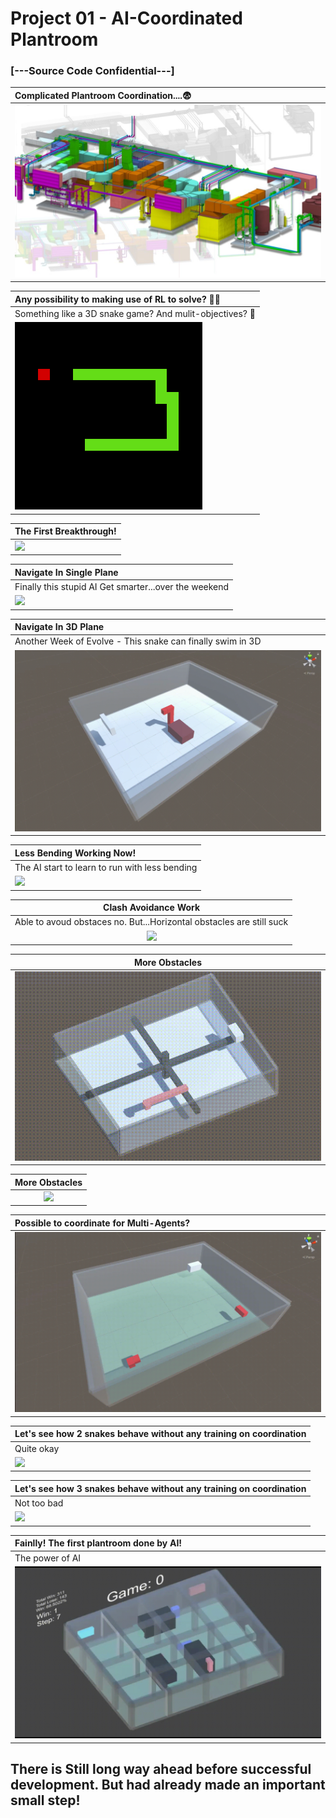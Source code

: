  # Project 01 - AI-Coordinated Plantroom
 ### [---Source Code Confidential---]


| Complicated Plantroom Coordination....:fearful:|
| :------------------ |
|![](GIF/0-Complicated_Plantroom.jpg)|


| Any possibility to making use of RL to solve? :thinking::thinking: |
| :------------------ |
| Something like a 3D snake game? And mulit-objectives? :snake: |
|![](GIF/0-Snake_Game.gif)|

| The First Breakthrough! |
| :------------------ |
|![](GIF/01-The_First_Breakthrough.gif)|


| Navigate In Single Plane |
| :------------------ | 
| Finally this stupid AI Get smarter...over the weekend |
|![](GIF/02-Navigate_In_Single_Plane.gif)|


| Navigate In 3D Plane |
| :------------------ | 
| Another Week of Evolve - This snake can finally swim in 3D |
|![](GIF/03-Navigate_in_3D_plane.gif)|


| Less Bending Working Now! |
| :------------------ | 
| The AI start to learn to run with less bending|
|![](GIF/04-Less_Bending_Work.gif)|


| Clash Avoidance Work |
| :------------------: | 
| Able to avoud obstaces no. But...Horizontal obstacles are still suck|
|![](GIF/05-Clash_Avoidance_Work.gif)|


| More Obstacles |
| :------------------: | 
|![](GIF/06-More_Obstacles.gif)|


| More Obstacles |
| :------------------: | 
|![](GIF/07-More_Obstacles.gif)|


| Possible to coordinate for Multi-Agents?|
| :------------------ |
|![](GIF/08-Possible_for_multi_agents.gif)|


| Let's see how 2 snakes behave without any training on coordination |
| :------------------ |
| Quite okay |
|![](GIF/09-2_snakes_untrained.gif)|

| Let's see how 3 snakes behave without any training on coordination |
| :------------------ |
| Not too bad |
|![](GIF/10-3_snakes_untrained.gif)|

| Fainlly! The first plantroom done by AI! |
| :------------------ |
| The power of AI|
|![](GIF/11-First_Plantroom_Done_By_AI.gif)|


## There is Still long way ahead before successful development. But had already made an important small step! 

